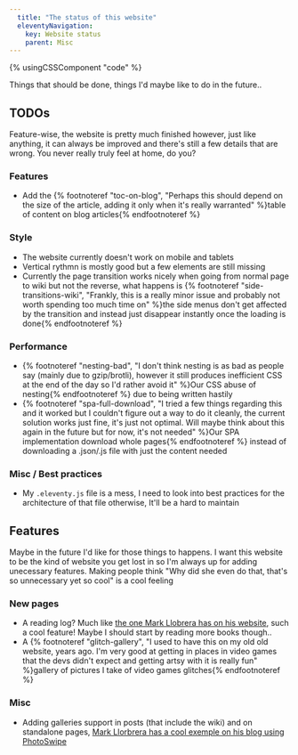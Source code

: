 ```yaml
---
  title: "The status of this website"
  eleventyNavigation:
    key: Website status
    parent: Misc
---
```


{% usingCSSComponent "code" %}

Things that should be done, things I'd maybe like to do in the future..

## TODOs

Feature-wise, the website is pretty much finished however, just like anything, it can always be improved and there's still a few details that are wrong. You never really truly feel at home, do you?

### Features
- Add the {% footnoteref "toc-on-blog", "Perhaps this should depend on the size of the article, adding it only when it's really warranted" %}table of content on blog articles{% endfootnoteref %}

### Style

- The website currently doesn't work on mobile and tablets
- Vertical rythmn is mostly good but a few elements are still missing
- Currently the page transition works nicely when going from normal page to wiki but not the reverse, what happens is {% footnoteref "side-transitions-wiki", "Frankly, this is a really minor issue and probably not worth spending too much time on" %}the side menus don't get affected by the transition and instead just disappear instantly once the loading is done{% endfootnoteref %}

### Performance

- {% footnoteref "nesting-bad", "I don't think nesting is as bad as people say (mainly due to gzip/brotli), however it still produces inefficient CSS at the end of the day so I'd rather avoid it" %}Our CSS abuse of nesting{% endfootnoteref %} due to being written hastily
- {% footnoteref "spa-full-download", "I tried a few things regarding this and it worked but I couldn't figure out a way to do it cleanly, the current solution works just fine, it's just not optimal. Will maybe think about this again in the future but for now, it's not needed" %}Our SPA implementation download whole pages{% endfootnoteref %} instead of downloading a .json/.js file with just the content needed

### Misc / Best practices

- My `.eleventy.js` file is a mess, I need to look into best practices for the architecture of that file otherwise, It'll be a hard to maintain

## Features

Maybe in the future I'd like for those things to happens. I want this website to be the kind of website you get lost in so I'm always up for adding unecessary features. Making people think "Why did she even do that, that's so unnecessary yet so cool" is a cool feeling

### New pages

- A reading log? Much like [the one Mark Llobrera has on his website](https://www.markllobrera.com/reading/), such a cool feature! Maybe I should start by reading more books though..
- A {% footnoteref "glitch-gallery", "I used to have this on my old old website, years ago. I'm very good at getting in places in video games that the devs didn't expect and getting artsy with it is really fun" %}gallery of pictures I take of video games glitches{% endfootnoteref %}

### Misc

- Adding galleries support in posts (that include the wiki) and on standalone pages, [Mark Llorbrera has a cool exemple on his blog using PhotoSwipe](https://www.markllobrera.com/posts/eleventy-building-image-gallery-photoswipe/)
